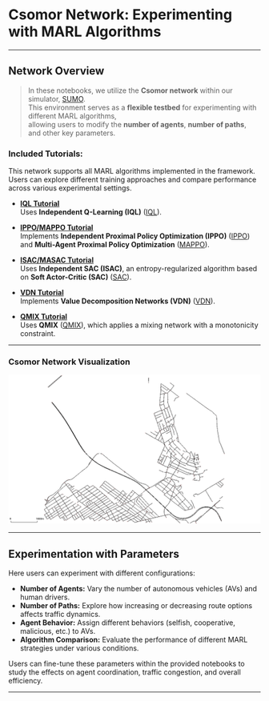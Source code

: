 # Csomor Network: Experimenting with MARL Algorithms

---

## Network Overview

> In these notebooks, we utilize the **Csomor network** within our simulator, [SUMO](https://eclipse.dev/sumo/).  
> This environment serves as a **flexible testbed** for experimenting with different MARL algorithms,  
> allowing users to modify the **number of agents**, **number of paths**, and other key parameters.

### Included Tutorials:

This network supports all MARL algorithms implemented in the framework. Users can explore different training approaches and compare performance across various experimental settings.

- **[IQL Tutorial](https://github.com/COeXISTENCE-PROJECT/RouteRL/blob/main/tutorials/4_CsomorNetwork_DifferentMARLAlgorithms/iql_mutation.ipynb)**  
  Uses **Independent Q-Learning (IQL)** ([IQL](https://web.media.mit.edu/~cynthiab/Readings/tan-MAS-reinfLearn.pdf)).

- **[IPPO/MAPPO Tutorial](https://github.com/COeXISTENCE-PROJECT/RouteRL/blob/main/tutorials/4_CsomorNetwork_DifferentMARLAlgorithms/mappo_ippo_mutation.ipynb)**  
  Implements **Independent Proximal Policy Optimization (IPPO)** ([IPPO](https://arxiv.org/pdf/2011.09533)) and **Multi-Agent Proximal Policy Optimization** ([MAPPO](https://arxiv.org/abs/2103.01955)).

- **[ISAC/MASAC Tutorial](https://github.com/COeXISTENCE-PROJECT/RouteRL/blob/main/tutorials/4_CsomorNetwork_DifferentMARLAlgorithms/sac_mutation.ipynb)**  
  Uses **Independent SAC (ISAC)**, an entropy-regularized algorithm based on **Soft Actor-Critic (SAC)** ([SAC](https://arxiv.org/abs/1801.01290)).

- **[VDN Tutorial](https://github.com/COeXISTENCE-PROJECT/RouteRL/blob/main/tutorials/4_CsomorNetwork_DifferentMARLAlgorithms/vdn_mutation.ipynb)**  
  Implements **Value Decomposition Networks (VDN)** ([VDN](https://arxiv.org/pdf/1706.05296)).

- **[QMIX Tutorial](https://github.com/COeXISTENCE-PROJECT/RouteRL/blob/main/tutorials/4_CsomorNetwork_DifferentMARLAlgorithms/qmix_mutation.ipynb)**  
  Uses **QMIX** ([QMIX](http://arxiv.org/abs/1803.11485)), which applies a mixing network with a monotonicity constraint.


---

### Csomor Network Visualization
<p align="center">
  <img src="../../docs/img/csomor.png" alt="Csomor network" width="700"/>
</p>

---

## Experimentation with Parameters

Here users can experiment with different configurations:

- **Number of Agents:** Vary the number of autonomous vehicles (AVs) and human drivers.
- **Number of Paths:** Explore how increasing or decreasing route options affects traffic dynamics.
- **Agent Behavior:** Assign different behaviors (selfish, cooperative, malicious, etc.) to AVs.
- **Algorithm Comparison:** Evaluate the performance of different MARL strategies under various conditions.

Users can fine-tune these parameters within the provided notebooks to study the effects on agent coordination, traffic congestion, and overall efficiency.

---


